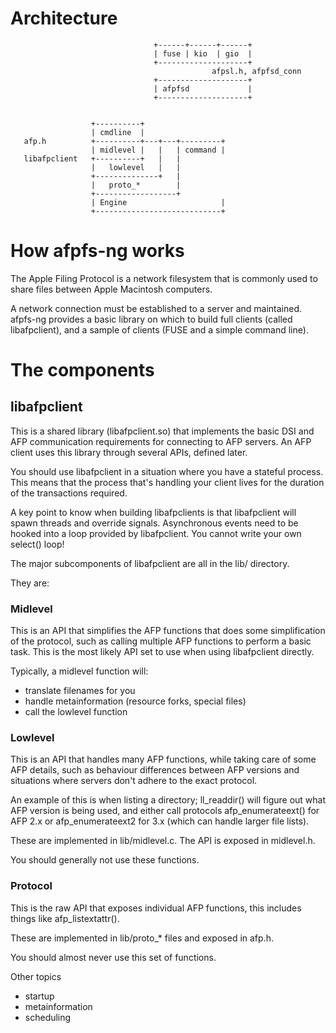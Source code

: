 # Architecture

```
                                +------+------+------+
                                | fuse | kio  | gio  |
                                +--------------------+  
                                             afpsl.h, afpfsd_conn
                                +--------------------+
                                | afpfsd             |
                                +--------------------+


                  +----------+
                  | cmdline  |
   afp.h          +----------+---+---+---------+
                  | midlevel |   |   | command |
   libafpclient   +----------+   |   |
                  |   lowlevel   |   |
                  +--------------+   |
                  |   proto_*        |
                  +------------------+
                  | Engine                     |
                  +----------------------------+
```

# How afpfs-ng works

The Apple Filing Protocol is a network filesystem that is commonly used 
to share files between Apple Macintosh computers.

A network connection must be established to a server and maintained.  
afpfs-ng provides a basic library on which to build full clients 
(called libafpclient), and a sample of clients (FUSE and a simple 
command line).

# The components

## libafpclient

This is a shared library (libafpclient.so) that implements the basic DSI 
and AFP communication requirements for connecting to AFP servers.  An 
AFP client uses this library through several APIs, defined later.

You should use libafpclient in a situation where you have a stateful process.
This means that the process that's handling your client lives for the duration
of the transactions required.

A key point to know when building libafpclients is that libafpclient will
spawn threads and override signals.  Asynchronous events need to be
hooked into a loop provided by libafpclient.  You cannot write your own
select() loop!

The major subcomponents of libafpclient are all in the lib/ directory.

They are:

### Midlevel

This is an API that simplifies the AFP functions that does some simplification
of the protocol, such as calling multiple AFP functions to perform a basic
task.  This is the most likely API set to use when using libafpclient
directly.

Typically, a midlevel function will:

- translate filenames for you
- handle metainformation (resource forks, special files)
- call the lowlevel function

### Lowlevel

This is an API that handles many AFP functions, while taking care of some
AFP details, such as behaviour differences between AFP versions and 
situations where servers don't adhere to the exact protocol.

An example of this is when listing a directory; ll_readdir() will 
figure out what AFP version is being used, and either call protocols
afp_enumerateext() for AFP 2.x or afp_enumerateext2 for 3.x (which can 
handle larger file lists).

These are implemented in lib/midlevel.c.  The API is exposed in midlevel.h.

You should generally not use these functions.

### Protocol

This is the raw API that exposes individual AFP functions, this 
includes things like afp_listextattr().

These are implemented in lib/proto_* files and exposed in afp.h.

You should almost never use this set of functions.

Other topics
- startup
- metainformation
- scheduling
